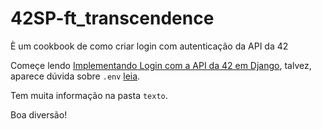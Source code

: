 # 42SP-ft_transcendence

È um cookbook de como criar login com autenticação da API da 42

Começe lendo [Implementando Login com a API da 42 em Django](texto/cookbook.md), talvez, aparece dúvida sobre `.env` [leia](texto/env.md).

Tem muita informação na pasta `texto`. 


Boa diversão! 
